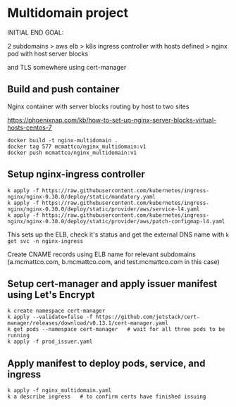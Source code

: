 # Multidomain project
INITIAL END GOAL:

2 subdomains > aws elb > k8s ingress controller with hosts defined > nginx pod with host server blocks

and TLS somewhere using cert-manager

## Build and push container
Nginx container with server blocks routing by host to two sites

https://phoenixnap.com/kb/how-to-set-up-nginx-server-blocks-virtual-hosts-centos-7

    docker build -t nginx-multidomain .
    docker tag 577 mcmattco/nginx_multidomain:v1
    docker push mcmattco/nginx_multidomain:v1 

## Setup nginx-ingress controller

    k apply -f https://raw.githubusercontent.com/kubernetes/ingress-nginx/nginx-0.30.0/deploy/static/mandatory.yaml
    k apply -f https://raw.githubusercontent.com/kubernetes/ingress-nginx/nginx-0.30.0/deploy/static/provider/aws/service-l4.yaml
    k apply -f https://raw.githubusercontent.com/kubernetes/ingress-nginx/nginx-0.30.0/deploy/static/provider/aws/patch-configmap-l4.yaml

This sets up the ELB, check it's status and get the external DNS name with `k get svc -n nginx-ingress`

Create CNAME records using ELB name for relevant subdomains (a.mcmattco.com, b.mcmattco.com, and test.mcmattco.com in this case)

## Setup cert-manager and apply issuer manifest using Let's Encrypt

    k create namespace cert-manager
    k apply --validate=false -f https://github.com/jetstack/cert-manager/releases/download/v0.13.1/cert-manager.yaml
    k get pods --namespace cert-manager   # wait for all three pods to be running
    k apply -f prod_issuer.yaml

## Apply manifest to deploy pods, service, and ingress

    k apply -f nginx_multidomain.yaml
    k a describe ingress   # to confirm certs have finished issuing
